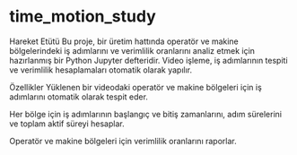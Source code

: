 # time_motion_study
Hareket Etütü
Bu proje, bir üretim hattında operatör ve makine bölgelerindeki iş adımlarını ve verimlilik oranlarını analiz etmek için hazırlanmış bir Python Jupyter defteridir. Video işleme, iş adımlarının tespiti ve verimlilik hesaplamaları otomatik olarak yapılır.

Özellikler
Yüklenen bir videodaki operatör ve makine bölgeleri için iş adımlarını otomatik olarak tespit eder.

Her bölge için iş adımlarının başlangıç ve bitiş zamanlarını, adım sürelerini ve toplam aktif süreyi hesaplar.

Operatör ve makine bölgeleri için verimlilik oranlarını raporlar.


